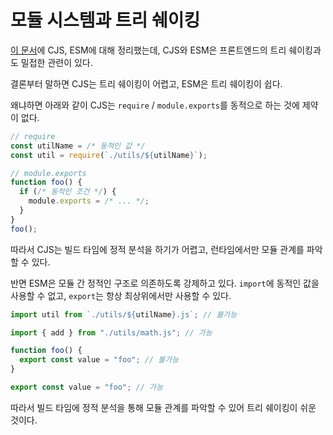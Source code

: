 # 모듈 시스템과 트리 쉐이킹

[이 문서](../module-system/ko.md)에 CJS, ESM에 대해 정리했는데, CJS와 ESM은 프론트엔드의 트리 쉐이킹과도 밀접한 관련이 있다.

결론부터 말하면 CJS는 트리 쉐이킹이 어렵고, ESM은 트리 쉐이킹이 쉽다.

왜냐하면 아래와 같이 CJS는 `require` / `module.exports`를 동적으로 하는 것에 제약이 없다.

```javascript
// require
const utilName = /* 동적인 값 */
const util = require(`./utils/${utilName}`);

// module.exports
function foo() {
  if (/* 동적인 조건 */) {
    module.exports = /* ... */;
  }
}
foo();
```

따라서 CJS는 빌드 타임에 정적 분석을 하기가 어렵고, 런타임에서만 모듈 관계를 파악할 수 있다.

반면 ESM은 모듈 간 정적인 구조로 의존하도록 강제하고 있다. `import`에 동적인 값을 사용할 수 없고, `export`는 항상 최상위에서만 사용할 수 있다.

```javascript
import util from `./utils/${utilName}.js`; // 불가능

import { add } from "./utils/math.js"; // 가능

function foo() {
  export const value = "foo"; // 불가능
}

export const value = "foo"; // 가능
```

따라서 빌드 타임에 정적 분석을 통해 모듈 관계를 파악할 수 있어 트리 쉐이킹이 쉬운 것이다.
